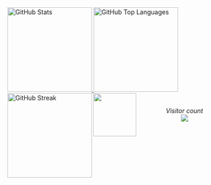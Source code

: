 <!-- Username = RomulusMirauta -->


<a href="https://gh-stats-gen.vercel.app/">
<img height=190 src="https://github-readme-stats.vercel.app/api?username=RomulusMirauta&theme=dark&show_icons=true&hide_border=false&count_private=true" alt="GitHub Stats" />
</a>


<a href="https://gh-stats-gen.vercel.app/">
<img height=190 src="https://github-readme-stats.vercel.app/api/top-langs/?username=RomulusMirauta&theme=dark&show_icons=true&hide_border=false&layout=compact" alt="GitHub Top Languages" />
</a>


<a href="https://gh-stats-gen.vercel.app/">
<img align="left" height=190 src="https://github-readme-streak-stats.herokuapp.com/?user=RomulusMirauta&theme=dark&hide_border=false" alt="GitHub Streak" />
</a>


<a href="https://github-profile-trophy.vercel.app/">
<img align="left" height=97 src="https://github-profile-trophy.vercel.app/?username=RomulusMirauta&theme=Dark&no-frame=false&title=Stars,Followers,Commits&column=-1"/>
</a>


<p align="center">
  <br><i>Visitor count</i><br>
  <img src="https://profile-counter.glitch.me/RomulusMirauta/count.svg" />
</p>

